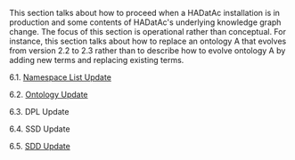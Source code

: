 This section talks about how to proceed when a HADatAc installation is in production and some contents of HADatAc's underlying knowledge graph change. The focus of this section is operational rather than conceptual. For instance, this section talks about how to replace an ontology A that evolves from version 2.2 to 2.3 rather than to describe how to evolve  ontology A by adding new terms and replacing existing terms. 

6.1. [Namespace List Update](https://github.com/paulopinheiro1234/hadatac/wiki/6.1.-Namespace-List-Update)

6.2. [Ontology Update](https://github.com/paulopinheiro1234/hadatac/wiki/6.2.-Ontology-Update)

6.3. DPL Update

6.4. SSD Update

6.5. [SDD Update](https://github.com/paulopinheiro1234/hadatac/wiki/6.5.-SDD-Update)